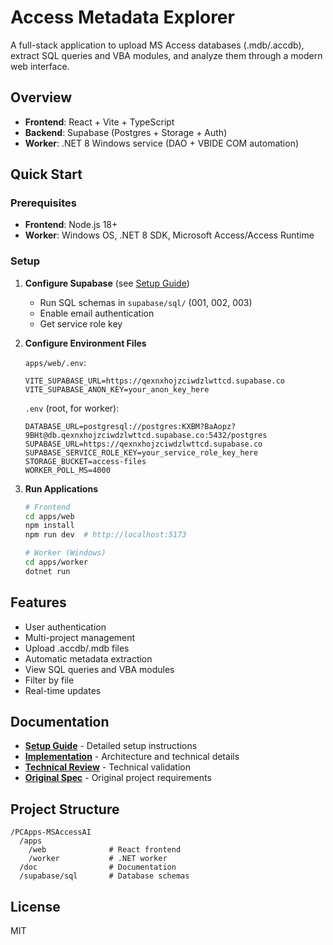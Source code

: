 # Access Metadata Explorer

A full-stack application to upload MS Access databases (.mdb/.accdb), extract SQL queries and VBA modules, and analyze them through a modern web interface.

## Overview

- **Frontend**: React + Vite + TypeScript
- **Backend**: Supabase (Postgres + Storage + Auth)
- **Worker**: .NET 8 Windows service (DAO + VBIDE COM automation)

## Quick Start

### Prerequisites
- **Frontend**: Node.js 18+
- **Worker**: Windows OS, .NET 8 SDK, Microsoft Access/Access Runtime

### Setup

1. **Configure Supabase** (see [Setup Guide](doc/SETUP_GUIDE.md))
   - Run SQL schemas in `supabase/sql/` (001, 002, 003)
   - Enable email authentication
   - Get service role key

2. **Configure Environment Files**
   
   `apps/web/.env`:
   ```env
   VITE_SUPABASE_URL=https://qexnxhojzciwdzlwttcd.supabase.co
   VITE_SUPABASE_ANON_KEY=your_anon_key_here
   ```
   
   `.env` (root, for worker):
   ```env
   DATABASE_URL=postgresql://postgres:KXBM?BaAopz?9BHt@db.qexnxhojzciwdzlwttcd.supabase.co:5432/postgres
   SUPABASE_URL=https://qexnxhojzciwdzlwttcd.supabase.co
   SUPABASE_SERVICE_ROLE_KEY=your_service_role_key_here
   STORAGE_BUCKET=access-files
   WORKER_POLL_MS=4000
   ```

3. **Run Applications**
   ```bash
   # Frontend
   cd apps/web
   npm install
   npm run dev  # http://localhost:5173
   
   # Worker (Windows)
   cd apps/worker
   dotnet run
   ```

## Features

- User authentication
- Multi-project management
- Upload .accdb/.mdb files
- Automatic metadata extraction
- View SQL queries and VBA modules
- Filter by file
- Real-time updates

## Documentation

- **[Setup Guide](doc/SETUP_GUIDE.md)** - Detailed setup instructions
- **[Implementation](doc/IMPLEMENTATION.md)** - Architecture and technical details
- **[Technical Review](doc/TECHNICAL_REVIEW.md)** - Technical validation
- **[Original Spec](doc/Readme.md)** - Original project requirements

## Project Structure

```
/PCApps-MSAccessAI
  /apps
    /web              # React frontend
    /worker           # .NET worker
  /doc                # Documentation
  /supabase/sql       # Database schemas
```

## License

MIT
